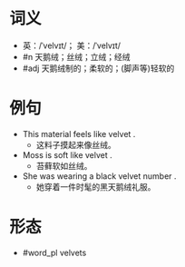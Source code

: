 # 词义
- 英：/ˈvelvɪt/； 美：/ˈvelvɪt/
- #n 天鹅绒；丝绒；立绒；经绒
- #adj 天鹅绒制的；柔软的；(脚声等)轻软的
# 例句
- This material feels like velvet .
	- 这料子摸起来像丝绒。
- Moss is soft like velvet .
	- 苔藓软如丝绒。
- She was wearing a black velvet number .
	- 她穿着一件时髦的黑天鹅绒礼服。
# 形态
- #word_pl velvets
